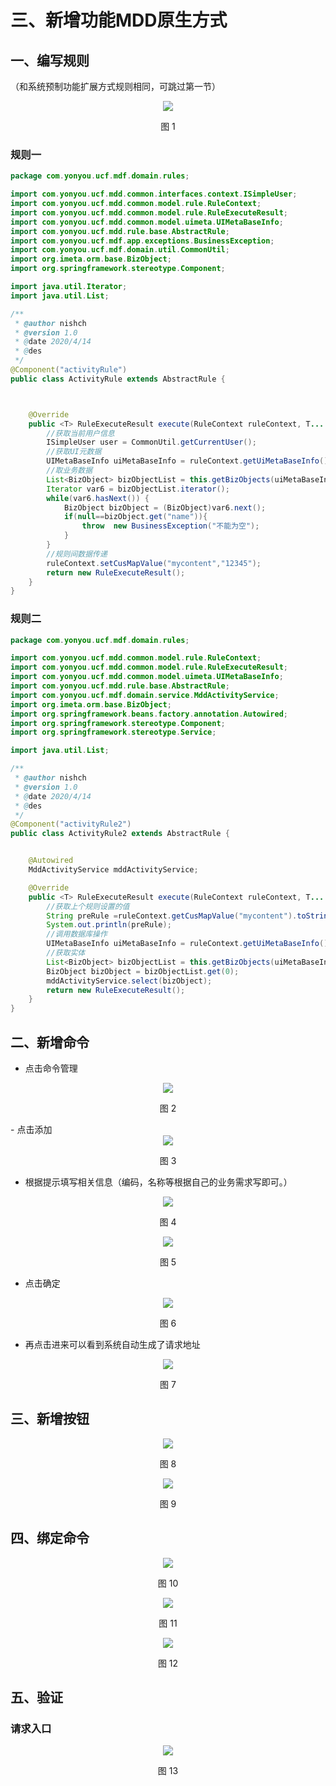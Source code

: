 # 三、新增功能MDD原生方式


## 一、编写规则
（和系统预制功能扩展方式规则相同，可跳过第一节）<br />

<div align=center>
<img src="/mybook/yonbuilder/professionallink/1-/images/add/1.jpeg"/>
</div>
<p align="center">图 1</p>

### 规则一


```java
package com.yonyou.ucf.mdf.domain.rules;

import com.yonyou.ucf.mdd.common.interfaces.context.ISimpleUser;
import com.yonyou.ucf.mdd.common.model.rule.RuleContext;
import com.yonyou.ucf.mdd.common.model.rule.RuleExecuteResult;
import com.yonyou.ucf.mdd.common.model.uimeta.UIMetaBaseInfo;
import com.yonyou.ucf.mdd.rule.base.AbstractRule;
import com.yonyou.ucf.mdf.app.exceptions.BusinessException;
import com.yonyou.ucf.mdf.domain.util.CommonUtil;
import org.imeta.orm.base.BizObject;
import org.springframework.stereotype.Component;

import java.util.Iterator;
import java.util.List;

/**
 * @author nishch
 * @version 1.0
 * @date 2020/4/14
 * @des
 */
@Component("activityRule")
public class ActivityRule extends AbstractRule {



    @Override
    public <T> RuleExecuteResult execute(RuleContext ruleContext, T... tObjs) throws Exception {
        //获取当前用户信息
        ISimpleUser user = CommonUtil.getCurrentUser();
        //获取UI元数据
        UIMetaBaseInfo uiMetaBaseInfo = ruleContext.getUiMetaBaseInfo();
        //取业务数据
        List<BizObject> bizObjectList = this.getBizObjects(uiMetaBaseInfo, ruleContext);
        Iterator var6 = bizObjectList.iterator();
        while(var6.hasNext()) {
            BizObject bizObject = (BizObject)var6.next();
            if(null==bizObject.get("name")){
                throw  new BusinessException("不能为空");
            }
        }
        //规则间数据传递
        ruleContext.setCusMapValue("mycontent","12345");
        return new RuleExecuteResult();
    }
}
```


### 规则二


```java
package com.yonyou.ucf.mdf.domain.rules;

import com.yonyou.ucf.mdd.common.model.rule.RuleContext;
import com.yonyou.ucf.mdd.common.model.rule.RuleExecuteResult;
import com.yonyou.ucf.mdd.common.model.uimeta.UIMetaBaseInfo;
import com.yonyou.ucf.mdd.rule.base.AbstractRule;
import com.yonyou.ucf.mdf.domain.service.MddActivityService;
import org.imeta.orm.base.BizObject;
import org.springframework.beans.factory.annotation.Autowired;
import org.springframework.stereotype.Component;
import org.springframework.stereotype.Service;

import java.util.List;

/**
 * @author nishch
 * @version 1.0
 * @date 2020/4/14
 * @des
 */
@Component("activityRule2")
public class ActivityRule2 extends AbstractRule {


    @Autowired
    MddActivityService mddActivityService;

    @Override
    public <T> RuleExecuteResult execute(RuleContext ruleContext, T... tObjs) throws Exception {
        //获取上个规则设置的值
        String preRule =ruleContext.getCusMapValue("mycontent").toString();
        System.out.println(preRule);
        //调用数据库操作
        UIMetaBaseInfo uiMetaBaseInfo = ruleContext.getUiMetaBaseInfo();
        //获取实体
        List<BizObject> bizObjectList = this.getBizObjects(uiMetaBaseInfo, ruleContext);
        BizObject bizObject = bizObjectList.get(0);
        mddActivityService.select(bizObject);
        return new RuleExecuteResult();
    }
}
```


## 二、新增命令

- 点击命令管理

<div align=center>
<img src="/mybook/yonbuilder/professionallink/1-/images/add/2.png"/>
</div>
<p align="center">图 2</p>
- 点击添加

<div align=center>
<img src="/mybook/yonbuilder/professionallink/1-/images/add/3.png"/>
</div>
<p align="center">图 3</p>

- 根据提示填写相关信息（编码，名称等根据自己的业务需求写即可。）

<div align=center>
<img src="/mybook/yonbuilder/professionallink/1-/images/add/4.png"/>
</div>
<p align="center">图 4</p>

<div align=center>
<img src="/mybook/yonbuilder/professionallink/1-/images/add/5.png"/>
</div>
<p align="center">图 5</p>

- 点击确定

<div align=center>
<img src="/mybook/yonbuilder/professionallink/1-/images/add/6.png"/>
</div>
<p align="center">图 6</p>

- 再点击进来可以看到系统自动生成了请求地址

<div align=center>
<img src="/mybook/yonbuilder/professionallink/1-/images/add/7.png"/>
</div>
<p align="center">图 7</p>

## 三、新增按钮

<div align=center>
<img src="/mybook/yonbuilder/professionallink/1-/images/add/8.png"/>
</div>
<p align="center">图 8</p>

<div align=center>
<img src="/mybook/yonbuilder/professionallink/1-/images/add/9.png"/>
</div>
<p align="center">图 9</p>

## 四、绑定命令

<div align=center>
<img src="/mybook/yonbuilder/professionallink/1-/images/add/10.png"/>
</div>
<p align="center">图 10</p>

<div align=center>
<img src="/mybook/yonbuilder/professionallink/1-/images/add/11.png"/>
</div>
<p align="center">图 11</p>

<div align=center>
<img src="/mybook/yonbuilder/professionallink/1-/images/add/12.png"/>
</div>
<p align="center">图 12</p>

## 五、验证

### 请求入口

<div align=center>
<img src="/mybook/yonbuilder/professionallink/1-/images/add/13.png"/>
</div>
<p align="center">图 13</p>